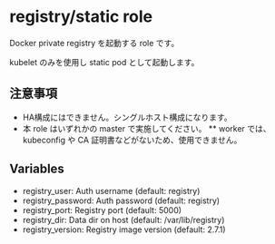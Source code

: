 # registry/static role

Docker private registry を起動する role です。

kubelet のみを使用し static pod として起動します。

## 注意事項

* HA構成にはできません。シングルホスト構成になります。 
* 本 role はいずれかの master で実施してください。
** worker では、kubeconfig や CA 証明書などがないため、使用できません。

## Variables

* registry_user: Auth username (default: registry)
* registry_password: Auth password (default: registry)
* registry_port: Registry port (default: 5000)
* registry_dir: Data dir on host (default: /var/lib/registry)
* registry_version: Registry image version (default: 2.7.1)
